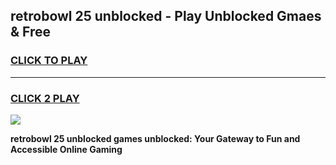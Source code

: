 
## retrobowl 25 unblocked - Play Unblocked Gmaes & Free
<h3>
<a href="https://news.freeplayer.one?title=retrobowl_25_unblocked&ref=16F">CLICK TO PLAY</a></h3>
<hr>

<h3>
<a href="https://news.freeplayer.one?title=retrobowl_25_unblocked&ref=16F">CLICK 2 PLAY</a>
  
</h3>

<a href="https://news.freeplayer.one?title=retrobowl_25_unblocked&ref=16F/"><img src="https://clearcache.store/games.png"></a>


**retrobowl 25 unblocked games unblocked: Your Gateway to Fun and Accessible Online Gaming**
